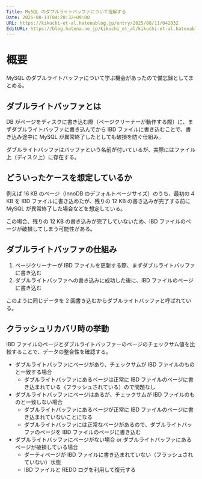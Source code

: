 ```yaml
---
Title: MySQL のダブルライトバッファについて理解する
Date: 2025-08-11T04:20:32+09:00
URL: https://kikuchi-et-al.hatenablog.jp/entry/2025/08/11/042032
EditURL: https://blog.hatena.ne.jp/kikuchi_et_al/kikuchi-et-al.hatenablog.jp/atom/entry/6802418398540616872
---
```


# 概要

MySQL のダブルライトバッファについて学ぶ機会があったので備忘録としてまとめる。

## ダブルライトバッファとは

DB がページをディスクに書き込む際（ページクリーナーが動作する際）に、まずダブルライトバッファに書き込んでから IBD ファイルに書き込むことで、書き込み途中に MySQL が異常終了したとしても破損を防ぐ仕組み。

ダブルライトバッファはバッファという名前が付いているが、実際にはファイル上（ディスク上）に存在する。

## どういったケースを想定しているか

例えば 16 KB のページ（InnoDB のデフォルトページサイズ）のうち、最初の 4 KB を IBD ファイルに書き込めたが、残りの 12 KB の書き込みが完了する前に MySQL が異常終了した場合などを想定している。

この場合、残りの 12 KB の書き込みが完了していないため、IBD ファイルのページが破損してしまう可能性がある。

## ダブルライトバッファの仕組み

1. ページクリーナーが IBD ファイルを更新する際、まずダブルライトバッファに書き込む
2. ダブルライトバッファへの書き込みに成功した後に、IBD ファイルのページに書き込む

このように同じデータを 2 回書き込むからダブルライトバッファと呼ばれている。

## クラッシュリカバリ時の挙動

IBD ファイルのページとダブルライトバッファーのページのチェックサム値を比較することで、データの整合性を確認する。

- ダブルライトバッファにページがあり、チェックサムが IBD ファイルのものと一致する場合
  - ダブルライトバッファにあるページは正常に IBD ファイルのページに書き込まれている（フラッシュされている）ので問題なし
- ダブルライトバッファにページはあるが、チェックサムが IBD ファイルのものと一致しない場合
  - ダブルライトバッファにあるページが正常に IBD ファイルのページに書き込まれていないことになる
  - ダブルライトバッファには正常なページがあるので、ダブルライトバッファのページを IBD ファイルのページに書き込む
- ダブルライトバッファにページがない場合 or ダブルライトバッファにあるページが破損している場合
  - ダーティページが IBD ファイルに書き込まれていない（フラッシュされていない）状態
  - IBD ファイルと REDO ログを利用して復元する

